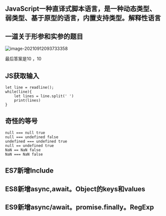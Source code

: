 ## JavaScript一种直译式脚本语言，是一种动态类型、弱类型、基于原型的语言，内置支持类型。解释性语言

## 一道关于形参和实参的题目

![image-20210912093733358](https://i.loli.net/2021/09/12/ct52dzixNDwYXQ3.png)

最后答案是10 ，10

## JS获取输入

```
let line = readline();
while(line){
	let lines = line.split(' ')
	print(lines)
}
```

## 奇怪的等号

```
null === null true
null === undefined false
undefined === undefined true
null == undefined true
NaN == NaN false
NaN === NaN false
```

## ES7新增Include

## ES8新增async,await。Object的keys和values

## ES9新增async/await。promise.finally。RegExp
